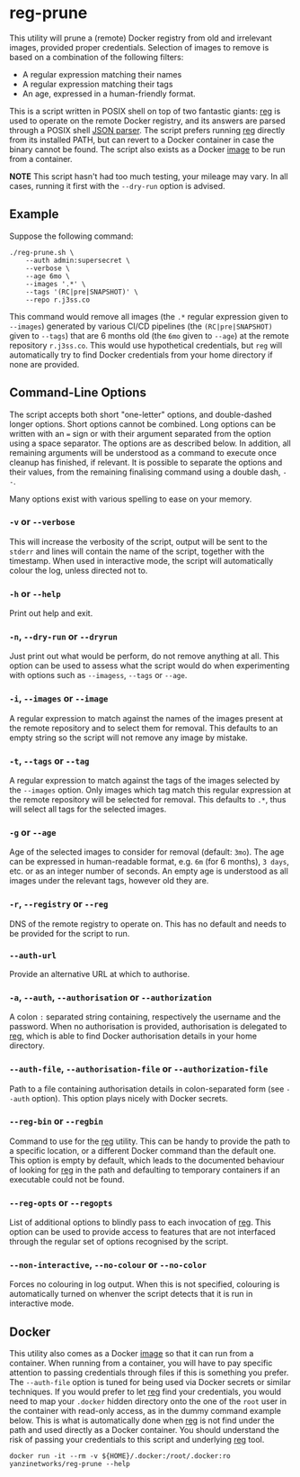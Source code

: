 # reg-prune

This utility will prune a (remote) Docker registry from old and irrelevant
images, provided proper credentials. Selection of images to remove is based on a
combination of the following filters:

+ A regular expression matching their names
+ A regular expression matching their tags
+ An age, expressed in a human-friendly format.

This is a script written in POSIX shell on top of two fantastic giants: [reg] is
used to operate on the remote Docker registry, and its answers are parsed
through a POSIX shell [JSON parser][JSON]. The script prefers running [reg]
directly from its installed PATH, but can revert to a Docker container in case
the binary cannot be found. The script also exists as a Docker
[image][reg-prune] to be run from a container.

  [reg]: https://github.com/genuinetools/reg
  [JSON]: https://github.com/rcrowley/json.sh
  [reg-prune]: https://hub.docker.com/r/yanzinetworks/prune

**NOTE** This script hasn't had too much testing, your mileage may vary. In all
cases, running it first with the `--dry-run` option is advised.

## Example

Suppose the following command:

```shell
./reg-prune.sh \
    --auth admin:supersecret \
    --verbose \
    --age 6mo \
    --images '.*' \
    --tags '(RC|pre|SNAPSHOT)' \
    --repo r.j3ss.co
```

This command would remove all images (the `.*` regular expression given to
`--images`) generated by various CI/CD pipelines (the `(RC|pre|SNAPSHOT)` given
to `--tags`) that are 6 months old (the `6mo` given to `--age`) at the remote
repository `r.j3ss.co`. This would use hypothetical credentials, but `reg` will
automatically try to find Docker credentials from your home directory if none
are provided.

## Command-Line Options

The script accepts both short "one-letter" options, and double-dashed longer
options. Short options cannot be combined. Long options can be written with an
`=` sign or with their argument separated from the option using a space
separator. The options are as described below. In addition, all remaining
arguments will be understood as a command to execute once cleanup has finished,
if relevant. It is possible to separate the options and their values, from the
remaining finalising command using a double dash, `--`.

Many options exist with various spelling to ease on your memory.

### `-v` or `--verbose`

This will increase the verbosity of the script, output will be sent to the
`stderr` and lines will contain the name of the script, together with the
timestamp. When used in interactive mode, the script will automatically colour
the log, unless directed not to.

### `-h` or `--help`

Print out help and exit.

### `-n`, `--dry-run` or `--dryrun`

Just print out what would be perform, do not remove anything at all. This option
can be used to assess what the script would do when experimenting with options
such as `--imagess`, `--tags` or `--age`.

### `-i`, `--images` or `--image`

A regular expression to match against the names of the images present at the
remote repository and to select them for removal. This defaults to an empty
string so the script will not remove any image by mistake.

### `-t`, `--tags` or `--tag`

A regular expression to match against the tags of the images selected by the
`--images` option.  Only images which tag match this regular expression at the
remote repository will be selected for removal. This defaults to `.*`, thus will
select all tags for the selected images.

### `-g` or `--age`

Age of the selected images to consider for removal (default: `3mo`). The age can
be expressed in human-readable format, e.g. `6m` (for 6 months), `3 days`, etc.
or as an integer number of seconds. An empty age is understood as all images
under the relevant tags, however old they are.

### `-r`, `--registry` or `--reg`

DNS of the remote registry to operate on. This has no default and needs to be
provided for the script to run.

### `--auth-url`

Provide an alternative URL at which to authorise.

### `-a`, `--auth`, `--authorisation` or `--authorization`

A colon `:` separated string containing, respectively the username and the
password. When no authorisation is provided, authorisation is delegated to
[reg], which is able to find Docker authorisation details in your home
directory.

### `--auth-file`, `--authorisation-file` or `--authorization-file`

Path to a file containing authorisation details in colon-separated form (see
`--auth` option). This option plays nicely with Docker secrets.

### `--reg-bin` or `--regbin`

Command to use for the [reg] utility. This can be handy to provide the path to a
specific location, or a different Docker command than the default one. This
option is empty by default, which leads to the documented behaviour of looking
for [reg] in the path and defaulting to temporary containers if an executable
could not be found.

### `--reg-opts` or `--regopts`

List of additional options to blindly pass to each invocation of [reg]. This
option can be used to provide access to features that are not interfaced through
the regular set of options recognised by the script.

### `--non-interactive`, `--no-colour` or `--no-color`

Forces no colouring in log output. When this is not specified, colouring is
automatically turned on whenver the script detects that it is run in interactive
mode.

## Docker

This utility also comes as a Docker [image][reg-prune] so that it can run from a
container. When running from a container, you will have to pay specific
attention to passing credentials through files if this is something you prefer.
The `--auth-file` option is tuned for being used via Docker secrets or similar
techniques. If you would prefer to let [reg] find your credentials, you would
need to map your `.docker` hidden directory onto the one of the `root` user in
the container with read-only access, as in the dummy command example below. This
is what is automatically done when [reg] is not find under the path and used
directly as a Docker container. You should understand the risk of passing your
credentials to this script and underlying [reg] tool.

```shell
docker run -it --rm -v ${HOME}/.docker:/root/.docker:ro yanzinetworks/reg-prune --help
```
